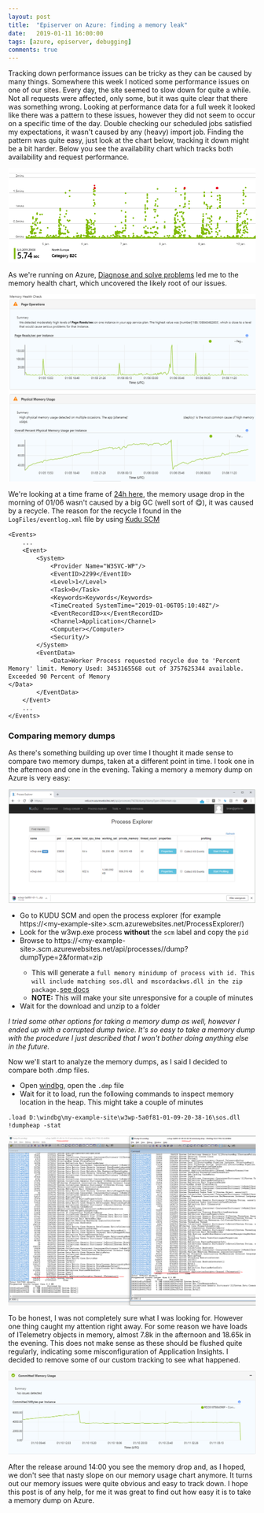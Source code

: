 ```yaml
---
layout: post
title:  "Episerver on Azure: finding a memory leak"
date:   2019-01-11 16:00:00
tags: [azure, episerver, debugging]
comments: true
---
```

Tracking down performance issues can be tricky as they can be caused by many things. Somewhere this week I noticed some performance issues on one of our sites. Every day, the site seemed to slow down for quite a while.
Not all requests were affected, only some, but it was quite clear that there was something wrong. Looking at performance data for a full week it looked like there was a pattern to these issues, however they did not seem to occur on a specific time of the day. Double checking our scheduled jobs satisfied my expectations, it wasn't caused by any (heavy) import job. Finding the pattern was quite easy, just look at the chart below, tracking it down might be a bit harder. Below you see the availability chart which tracks both availability and request performance.

<p class="centered-image">
	<img src="/assets/memory-leak/0.availability-chart.png" alt="Availability chart">
</p>

As we're running on Azure, [Diagnose and solve problems](https://blogs.msdn.microsoft.com/appserviceteam/2018/09/24/announcing-the-new-app-service-diagnostics-experience/) led me to the memory health chart, which uncovered the likely root of our issues.

<p class="centered-image">
	<img src="/assets/memory-leak/1.memory-health.png" alt="Memory health">
</p>

We're looking at a time frame of [24h here](https://plumbr.io/blog/memory-leaks/memory-leaks-fallacies-and-misconceptions), the memory usage drop in the morning of 01/06 wasn't caused by a big GC (well sort of 😋), it was caused by a recycle. The reason for the recycle I found in the `LogFiles/eventlog.xml` file by using [Kudu SCM](https://blogs.msdn.microsoft.com/benjaminperkins/2017/11/08/how-to-access-kudu-scm-for-an-azure-app-service-environment-ase/)

```
<Events>
    ...
    <Event>
        <System>
            <Provider Name="W3SVC-WP"/>
            <EventID>2299</EventID>
            <Level>1</Level>
            <Task>0</Task>
            <Keywords>Keywords</Keywords>
            <TimeCreated SystemTime="2019-01-06T05:10:48Z"/>
            <EventRecordID>x</EventRecordID>
            <Channel>Application</Channel>
            <Computer></Computer>
            <Security/>
        </System>
        <EventData>
            <Data>Worker Process requested recycle due to 'Percent Memory' limit. Memory Used: 3453165568 out of 3757625344 available. Exceeded 90 Percent of Memory 
</Data>
        </EventData>
    </Event>
    ...
</Events>
```

### Comparing memory dumps

As there's something building up over time I thought it made sense to compare two memory dumps, taken at a different point in time. I took one in the afternoon and one in the evening. Taking a memory a memory dump on Azure is very easy:

<p class="centered-image">
	<img src="/assets/memory-leak/kudu-memory-dump.png" alt="KUDU take a memory dump">
</p>

* Go to KUDU SCM and open the process explorer (for example https://\<my-example-site>.scm.azurewebsites.net/ProcessExplorer/)
* Look for the w3wp.exe process **without** the `scm` label and copy the `pid`
* Browse to https://\<my-example-site>.scm.azurewebsites.net/api/processes/<insert-pid-here>/dump?dumpType=2&format=zip
  * This will generate a `full memory minidump of process with id. This will include matching sos.dll and mscordackws.dll in the zip package.`[see docs](https://github.com/projectkudu/kudu/wiki/Process-Threads-list-and-minidump-gcdump-diagsession)
  * **NOTE:** This will make your site unresponsive for a couple of minutes
* Wait for the download and unzip to a folder

*I tried some other options for taking a memory dump as well, however I ended up with a corrupted dump twice. It's so easy to take a memory dump with the procedure I just described that I won't bother doing anything else in the future.*

Now we'll start to analyze the memory dumps, as I said I decided to compare both .dmp files.

* Open [windbg](https://docs.microsoft.com/en-us/windows-hardware/drivers/debugger/debugger-download-tools), open the `.dmp` file
* Wait for it to load, run the following commands to inspect memory location in the heap. This might take a couple of minutes

```
.load D:\windbg\my-example-site\w3wp-5a0f81-01-09-20-38-16\sos.dll
!dumpheap -stat
```

<p class="centered-image">
	<img src="/assets/memory-leak/memory-dumps.png" alt="Compare memory dumps">
</p>

To be honest, I was not completely sure what I was looking for. However one thing caught my attention right away. For some reason we have loads of ITelemetry objects in memory, almost 7.8k in the afternoon and 18.65k in the evening. This does not make sense as these should be flushed quite regularly, indicating some misconfiguration of Application Insights. I decided to remove some of our custom tracking to see what happened.

<p class="centered-image">
	<img src="/assets/memory-leak/2.memory-usage-after.png" alt="Memory usage after">
</p>

After the release around 14:00 you see the memory drop and, as I hoped, we don't see that nasty slope on our memory usage chart anymore. It turns out our memory issues were quite obvious and easy to track down. I hope this post is of any help, for me it was great to find out how easy it is to take a memory dump on Azure.
